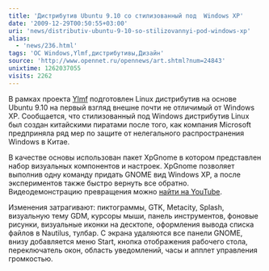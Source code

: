 ```yaml
---
title: 'Дистрибутив Ubuntu 9.10 со стилизованный под  Windows XP'
date: '2009-12-29T00:50:55+03:00'
uri: 'news/distributiv-ubuntu-9-10-so-stilizovannyi-pod-windows-xp'
alias: 
  - 'news/236.html'
tags: 'ОС Windows,Ylmf,дистрибутивы,Дизайн'
source: 'http://www.opennet.ru/opennews/art.shtml?num=24843'
unixtime: 1262037055
visits: 2262
---
```

В рамках проекта [Ylmf](http://www.ylmf.org/) подготовлен Linux дистрибутив на основе Ubuntu 9.10 на первый взгляд внешне почти не отличимый от Windows XP. Сообщается, что стилизованный под Windows дистрибутив Linux был создан китайскими пиратами после того, как компания Microsoft предприняла ряд мер по защите от нелегального распространения Windows в Китае.

В качестве основы использован пакет XpGnome в котором представлен набор визуальных компонентов и настроек. XpGnome позволяет выполнив одну команду придать GNOME вид Windows XP, а после экспериментов также быстро вернуть все обратно. Видеодемонстрацию превращения можно [найти на YouTube](http://www.youtube.com/watch?v=n4StlvX-kOg).

Изменения затрагивают: пиктограммы, GTK, Metacity, Splash, визуальную тему GDM, курсоры мыши, панель инструментов, фоновые рисунки, визуальные иконки на десктопе, оформления вывода списка файлов в Nautilus, тулбар. С экрана удаляются все панели GNOME, внизу добавляется меню Start, кнопка отображения рабочего стола, переключатель окон, область уведомлений, часы и апплет управления громкостью.
